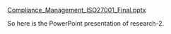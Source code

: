 [Compliance_Management_ISO27001_Final.pptx](https://github.com/user-attachments/files/18024543/Compliance_Management_ISO27001_Final.pptx)

So here is the PowerPoint presentation of research-2.
